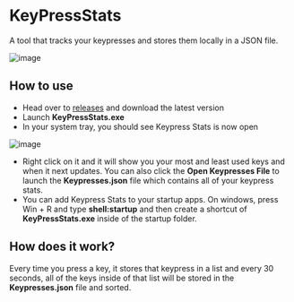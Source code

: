 # KeyPressStats
A tool that tracks your keypresses and stores them locally in a JSON file. 

![image](https://github.com/ziptieentity/Keypress-Stats/assets/48808194/4a5e49b7-999e-44b9-8318-cd921888d475)

## How to use
- Head over to [releases](https://github.com/ziptieentity/Keypress-Stats/releases) and download the latest version
- Launch **KeyPressStats.exe**
- In your system tray, you should see Keypress Stats is now open 

![image](https://github.com/ziptieentity/Keypress-Stats/assets/48808194/af5d2796-ee3f-4337-8638-e27eb6e93a69)
- Right click on it and it will show you your most and least used keys and when it next updates. You can also click the **Open Keypresses File** to launch the **Keypresses.json** file which contains all of your keypress stats.
- You can add Keypress Stats to your startup apps. On windows, press Win + R and type **shell:startup** and then create a shortcut of **KeyPressStats.exe** inside of the startup folder.

## How does it work?
Every time you press a key, it stores that keypress in a list and every 30 seconds, all of the keys inside of that list will be stored in the **Keypresses.json** file and sorted.

